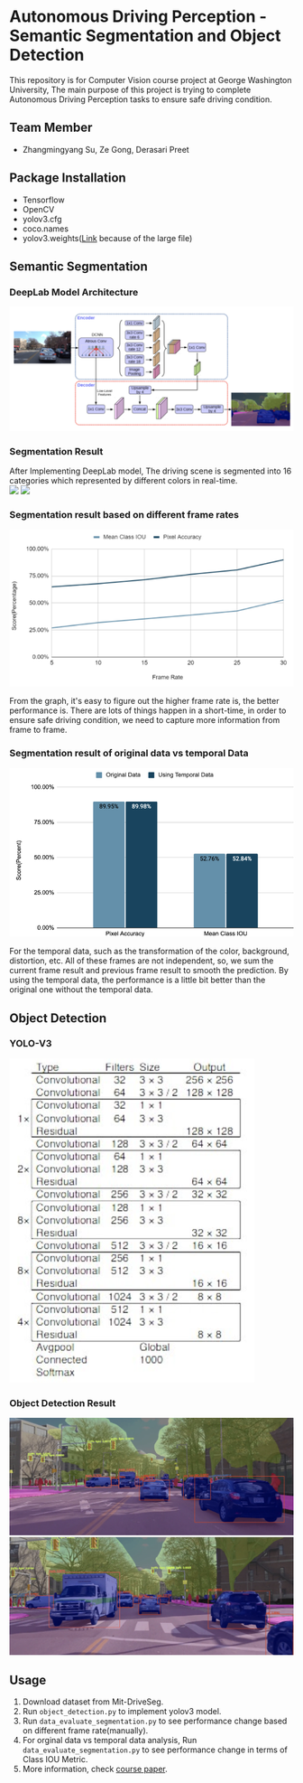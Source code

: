 # Autonomous Driving Perception - Semantic Segmentation and Object Detection
This repository is for Computer Vision course project at George Washington University, The main purpose of this project is trying to complete Autonomous Driving Perception tasks to ensure safe driving condition.

## Team Member
* Zhangmingyang Su, Ze Gong, Derasari Preet


## Package Installation
* Tensorflow
* OpenCV
* yolov3.cfg
* coco.names
* yolov3.weights([Link](https://www.kaggle.com/valentynsichkar/yolo-coco-data?select=yolov3.cfg) because of the large file)

## Semantic Segmentation
### DeepLab Model Architecture
![](pic/DeepLab%20Architecture.png)

### Segmentation Result
After Implementing DeepLab model, The driving scene is segmented into 16 categories which represented by different colors in real-time.  
![](pic/mit-driveSeg.gif) 
![](pic/segmentation_result.gif)

### Segmentation result based on different frame rates 
![](pic/different%20frame%20rate%20analysis.png) 

From the graph, it's easy to figure out the higher frame rate is, the better performance is. There are lots of things happen in a short-time, in order to ensure safe driving condition, we need to capture more information from frame to frame.  

### Segmentation result of original data vs temporal Data
![](pic/original%20vs%20temporal.png)

For the temporal data, such as the transformation of the color, background, distortion, etc. All of these frames are not independent, so, we sum the current frame result and previous frame result to smooth the prediction. By using the temporal data, the performance is a little bit better than the original one without the temporal data.

## Object Detection
### YOLO-V3
![](pic/yolov3.png)

### Object Detection Result
![](pic/frame%201.png)
![](pic/frame%202.png)



## Usage
1. Download dataset from Mit-DriveSeg.
2. Run ```object_detection.py``` to implement yolov3 model.
3. Run ```data_evaluate_segmentation.py``` to see performance change based on different frame rate(manually).
4. For orginal data vs temporal data analysis, Run ```data_evaluate_segmentation.py``` to see performance change in terms of Class IOU Metric.
5. More information, check [course paper](https://github.com/Zhangmingyang-Su/Autonomous-Driving-Perception/blob/main/pic/Perception%20Task%20-%20Semantic%20Segmentation%20and%20Object%20Detection%20in%20Autonomous%20Driving.pdf).

